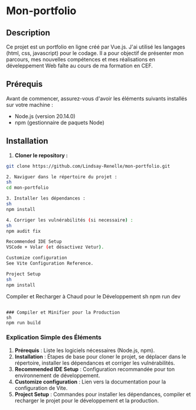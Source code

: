# Mon-portfolio
## Description
 Ce projet est un portfolio en ligne créé par Vue.js. J'ai utilisé les langages (html, css, javascript) pour le codage. Il a pour objectif de présenter mon parcours, mes nouvelles compétences et mes réalisations en déveleppement Web faîte au cours de ma formation en CEF.

## Prérequis  
Avant de commencer, assurez-vous d'avoir les éléments suivants installés sur votre machine :
- Node.js (version 20.14.0)
- npm (gestionnaire de paquets Node)

## Installation 
1. **Cloner le repository :**
```sh
git clone https://github.com/Lindsay-Renelle/mon-portfolio.git

2. Naviguer dans le répertoire du projet :
sh
cd mon-portfolio

3. Installer les dépendances :
sh
npm install

4. Corriger les vulnérabilités (si necessaire) :
sh
npm audit fix

Recommended IDE Setup
VSCode + Volar (et désactivez Vetur).

Customize configuration
See Vite Configuration Reference.

Project Setup
sh
npm install
```

Compiler et Recharger à Chaud pour le Développement
sh
npm run dev
```

### Compiler et Minifier pour la Production
sh
npm run build
```

### Explication Simple des Éléments

1. **Prérequis** : Liste les logiciels nécessaires (Node.js, npm).
2. **Installation** : Étapes de base pour cloner le projet, se déplacer dans le répertoire, installer les dépendances et corriger les vulnérabilités.
3. **Recommended IDE Setup** : Configuration recommandée pour ton environnement de développement.
4. **Customize configuration** : Lien vers la documentation pour la configuration de Vite.
5. **Project Setup** : Commandes pour installer les dépendances, compiler et recharger le projet pour le développement et la production.

